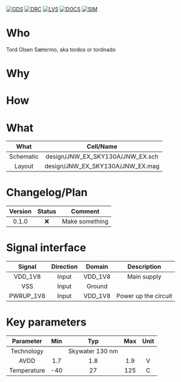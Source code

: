 
[![GDS](../../actions/workflows/gds.yaml/badge.svg)](../../actions/workflows/gds.yaml)
[![DRC](../../actions/workflows/drc.yaml/badge.svg)](../../actions/workflows/drc.yaml)
[![LVS](../../actions/workflows/lvs.yaml/badge.svg)](../../actions/workflows/lvs.yaml)
[![DOCS](../../actions/workflows/docs.yaml/badge.svg)](../../actions/workflows/docs.yaml)
[![SIM](../../actions/workflows/sim.yaml/badge.svg)](../../actions/workflows/sim.yaml)

# Who
Tord Olsen Sætermo, aka tordos or tordnado

# Why

<explain why you made this module>

# How

<explain short how you made this module>


# What

| What            | Cell/Name   		     |
| :---:           | :---:        		     |
| Schematic       | design/JNW_EX_SKY130A/JNW_EX.sch |
| Layout          | design/JNW_EX_SKY130A/JNW_EX.mag |


# Changelog/Plan

| Version | Status | Comment   	    |
| :---:   | :---:  | :---:          |
| 0.1.0   | :x:    | Make something |


# Signal interface

| Signal       | Direction | Domain  | Description              |
| :---:        | :---:     | :---:   | :---:                    |
| VDD_1V8      | Input     | VDD_1V8 | Main supply              |
| VSS          | Input     | Ground  |                          |
| PWRUP_1V8    | Input     | VDD_1V8 | Power up the circuit     |


# Key parameters

| Parameter           | Min   | Typ             | Max   | Unit  |
| :---:               | :---: | :---:           | :---: | :---: |
| Technology          |       | Skywater 130 nm |       |       |
| AVDD                | 1.7   | 1.8             | 1.9   | V     |
| Temperature         | -40   | 27              | 125   | C     |

